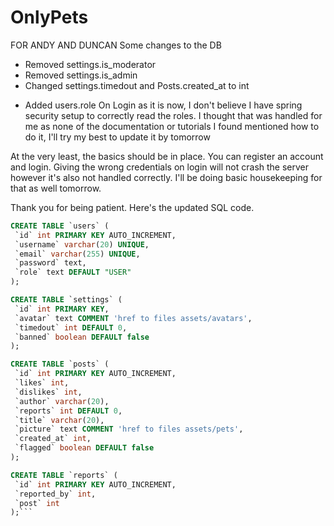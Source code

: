 # OnlyPets

FOR ANDY AND DUNCAN
Some changes to the DB
- Removed settings.is_moderator
- Removed settings.is_admin
- Changed settings.timedout and Posts.created_at to int
+ Added users.role
  On Login as it is now, I don't believe I have spring security setup to correctly read the roles. I thought that was handled for me as none of the documentation
  or tutorials I found mentioned how to do it, I'll try my best to update it by tomorrow
  
 At the very least, the basics should be in place. You can register an account and login. Giving the wrong credentials on login will not crash the server
 however it's also not handled correctly. I'll be doing basic housekeeping for that as well tomorrow.
 
 Thank you for being patient. Here's the updated SQL code.
 ```SQL
 CREATE TABLE `users` (
  `id` int PRIMARY KEY AUTO_INCREMENT,
  `username` varchar(20) UNIQUE,
  `email` varchar(255) UNIQUE,
  `password` text,
  `role` text DEFAULT "USER"
);

CREATE TABLE `settings` (
  `id` int PRIMARY KEY,
  `avatar` text COMMENT 'href to files assets/avatars',
  `timedout` int DEFAULT 0,
  `banned` boolean DEFAULT false
);

CREATE TABLE `posts` (
  `id` int PRIMARY KEY AUTO_INCREMENT,
  `likes` int,
  `dislikes` int,
  `author` varchar(20),
  `reports` int DEFAULT 0,
  `title` varchar(20),
  `picture` text COMMENT 'href to files assets/pets',
  `created_at` int,
  `flagged` boolean DEFAULT false
);

CREATE TABLE `reports` (
  `id` int PRIMARY KEY AUTO_INCREMENT,
  `reported_by` int,
  `post` int
);```
